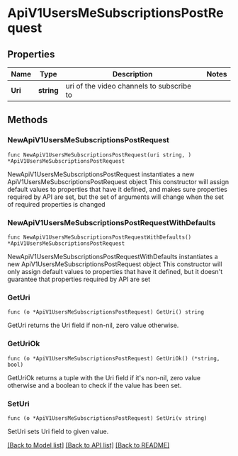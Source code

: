 # ApiV1UsersMeSubscriptionsPostRequest

## Properties

Name | Type | Description | Notes
------------ | ------------- | ------------- | -------------
**Uri** | **string** | uri of the video channels to subscribe to | 

## Methods

### NewApiV1UsersMeSubscriptionsPostRequest

`func NewApiV1UsersMeSubscriptionsPostRequest(uri string, ) *ApiV1UsersMeSubscriptionsPostRequest`

NewApiV1UsersMeSubscriptionsPostRequest instantiates a new ApiV1UsersMeSubscriptionsPostRequest object
This constructor will assign default values to properties that have it defined,
and makes sure properties required by API are set, but the set of arguments
will change when the set of required properties is changed

### NewApiV1UsersMeSubscriptionsPostRequestWithDefaults

`func NewApiV1UsersMeSubscriptionsPostRequestWithDefaults() *ApiV1UsersMeSubscriptionsPostRequest`

NewApiV1UsersMeSubscriptionsPostRequestWithDefaults instantiates a new ApiV1UsersMeSubscriptionsPostRequest object
This constructor will only assign default values to properties that have it defined,
but it doesn't guarantee that properties required by API are set

### GetUri

`func (o *ApiV1UsersMeSubscriptionsPostRequest) GetUri() string`

GetUri returns the Uri field if non-nil, zero value otherwise.

### GetUriOk

`func (o *ApiV1UsersMeSubscriptionsPostRequest) GetUriOk() (*string, bool)`

GetUriOk returns a tuple with the Uri field if it's non-nil, zero value otherwise
and a boolean to check if the value has been set.

### SetUri

`func (o *ApiV1UsersMeSubscriptionsPostRequest) SetUri(v string)`

SetUri sets Uri field to given value.



[[Back to Model list]](../README.md#documentation-for-models) [[Back to API list]](../README.md#documentation-for-api-endpoints) [[Back to README]](../README.md)


